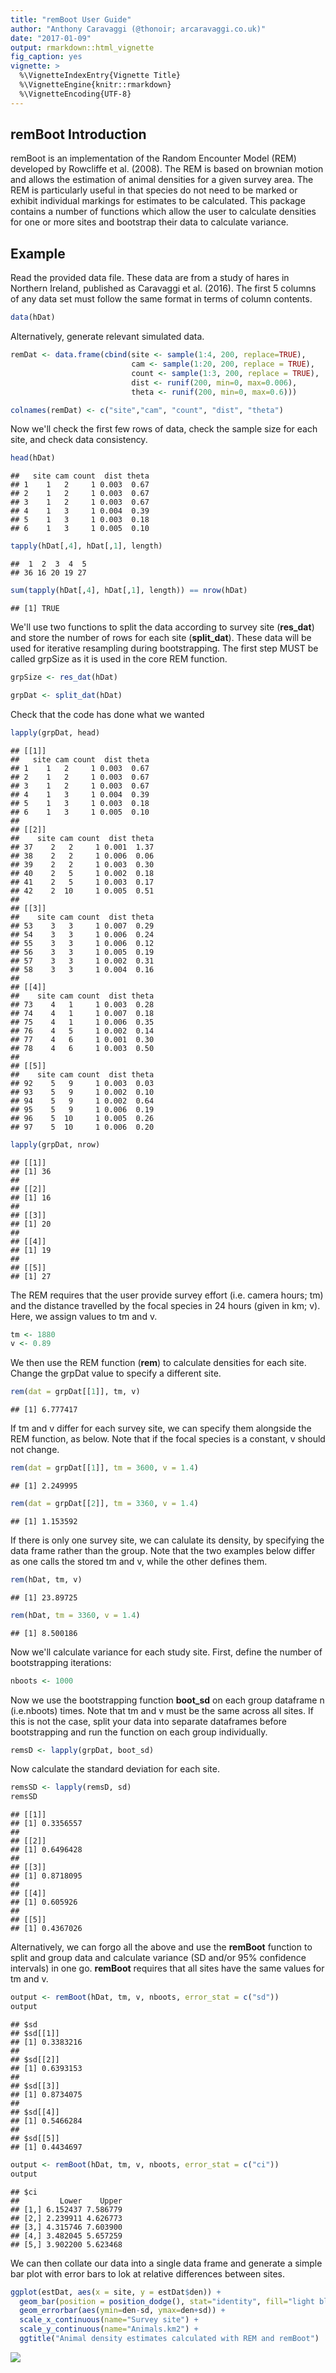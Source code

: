 ```yaml
---
title: "remBoot User Guide"
author: "Anthony Caravaggi (@thonoir; arcaravaggi.co.uk)"
date: "2017-01-09"
output: rmarkdown::html_vignette
fig_caption: yes
vignette: >
  %\VignetteIndexEntry{Vignette Title}
  %\VignetteEngine{knitr::rmarkdown}
  %\VignetteEncoding{UTF-8}
---
```


## remBoot Introduction

remBoot is an implementation of the Random Encounter Model (REM) developed by Rowcliffe et al. (2008). The REM is based on brownian motion and allows the estimation of animal densities for a given survey area. The REM is particularly useful in that species do not need to be marked or exhibit individual markings for estimates to be calculated. This package contains a number of functions which allow the user to calculate densities for one or more sites and bootstrap their data to calculate variance. 

## Example

Read the provided data file. These data are from a study of hares in Northern Ireland, published as Caravaggi et al. (2016). The first 5 columns of any data set must follow the same format in terms of column contents.


```r
data(hDat)
```

Alternatively, generate relevant simulated data. 


```r
remDat <- data.frame(cbind(site <- sample(1:4, 200, replace=TRUE),
                           cam <- sample(1:20, 200, replace = TRUE),
                           count <- sample(1:3, 200, replace = TRUE),
                           dist <- runif(200, min=0, max=0.006),
                           theta <- runif(200, min=0, max=0.6)))

colnames(remDat) <- c("site","cam", "count", "dist", "theta")
```


Now we'll check the first few rows of data, check the sample size for each site, and check data consistency.


```r
head(hDat) 
```

```
##   site cam count  dist theta
## 1    1   2     1 0.003  0.67
## 2    1   2     1 0.003  0.67
## 3    1   2     1 0.003  0.67
## 4    1   3     1 0.004  0.39
## 5    1   3     1 0.003  0.18
## 6    1   3     1 0.005  0.10
```

```r
tapply(hDat[,4], hDat[,1], length) 
```

```
##  1  2  3  4  5 
## 36 16 20 19 27
```

```r
sum(tapply(hDat[,4], hDat[,1], length)) == nrow(hDat) 
```

```
## [1] TRUE
```

We'll use two functions to split the data according to survey site (__res_dat__) and store the number of rows for each site (__split_dat__). These data will be used for iterative resampling during bootstrapping. The first step MUST be called grpSize as it is used in the core REM function.


```r
grpSize <- res_dat(hDat)

grpDat <- split_dat(hDat)
```

Check that the code has done what we wanted


```r
lapply(grpDat, head)
```

```
## [[1]]
##   site cam count  dist theta
## 1    1   2     1 0.003  0.67
## 2    1   2     1 0.003  0.67
## 3    1   2     1 0.003  0.67
## 4    1   3     1 0.004  0.39
## 5    1   3     1 0.003  0.18
## 6    1   3     1 0.005  0.10
## 
## [[2]]
##    site cam count  dist theta
## 37    2   2     1 0.001  1.37
## 38    2   2     1 0.006  0.06
## 39    2   2     1 0.003  0.30
## 40    2   5     1 0.002  0.18
## 41    2   5     1 0.003  0.17
## 42    2  10     1 0.005  0.51
## 
## [[3]]
##    site cam count  dist theta
## 53    3   3     1 0.007  0.29
## 54    3   3     1 0.006  0.24
## 55    3   3     1 0.006  0.12
## 56    3   3     1 0.005  0.19
## 57    3   3     1 0.002  0.31
## 58    3   3     1 0.004  0.16
## 
## [[4]]
##    site cam count  dist theta
## 73    4   1     1 0.003  0.28
## 74    4   1     1 0.007  0.18
## 75    4   1     1 0.006  0.35
## 76    4   5     1 0.002  0.14
## 77    4   6     1 0.001  0.30
## 78    4   6     1 0.003  0.50
## 
## [[5]]
##    site cam count  dist theta
## 92    5   9     1 0.003  0.03
## 93    5   9     1 0.002  0.10
## 94    5   9     1 0.002  0.64
## 95    5   9     1 0.006  0.19
## 96    5  10     1 0.005  0.26
## 97    5  10     1 0.006  0.20
```

```r
lapply(grpDat, nrow)
```

```
## [[1]]
## [1] 36
## 
## [[2]]
## [1] 16
## 
## [[3]]
## [1] 20
## 
## [[4]]
## [1] 19
## 
## [[5]]
## [1] 27
```

The REM requires that the user provide survey effort (i.e. camera hours; tm) and the distance travelled by the focal species in 24 hours (given in km; v). Here, we assign values to tm and v.


```r
tm <- 1880
v <- 0.89
```

We then use the REM function (__rem__) to calculate densities for each site. Change the grpDat value to specify a different site.


```r
rem(dat = grpDat[[1]], tm, v) 
```

```
## [1] 6.777417
```


If tm and v differ for each survey site, we can specify them alongside the REM function, as below. Note that if the focal species is a constant, v should not change.


```r
rem(dat = grpDat[[1]], tm = 3600, v = 1.4) 
```

```
## [1] 2.249995
```

```r
rem(dat = grpDat[[2]], tm = 3360, v = 1.4) 
```

```
## [1] 1.153592
```

If there is only one survey site, we can calulate its density, by specifying the data frame rather than the group. Note that the two examples below differ as one calls the stored tm and v, while the other defines them.


```r
rem(hDat, tm, v) 
```

```
## [1] 23.89725
```

```r
rem(hDat, tm = 3360, v = 1.4) 
```

```
## [1] 8.500186
```

Now we'll calculate variance for each study site. First, define the number of bootstrapping iterations:


```r
nboots <- 1000
```

Now we use the bootstrapping function __boot_sd__ on each group dataframe n (i.e.nboots) times. Note that tm and v must be the same across all sites. If this is not the case, split your data into separate dataframes before bootstrapping and run the function on each group individually.


```r
remsD <- lapply(grpDat, boot_sd)
```

Now calculate the standard deviation for each site.


```r
remsSD <- lapply(remsD, sd)
remsSD
```

```
## [[1]]
## [1] 0.3356557
## 
## [[2]]
## [1] 0.6496428
## 
## [[3]]
## [1] 0.8718095
## 
## [[4]]
## [1] 0.605926
## 
## [[5]]
## [1] 0.4367026
```


Alternatively, we can forgo all the above and use the __remBoot__ function to split and group data and calculate variance (SD and/or 95% confidence intervals) in one go. __remBoot__ requires that all sites have the same values for tm and v. 


```r
output <- remBoot(hDat, tm, v, nboots, error_stat = c("sd"))
output
```

```
## $sd
## $sd[[1]]
## [1] 0.3383216
## 
## $sd[[2]]
## [1] 0.6393153
## 
## $sd[[3]]
## [1] 0.8734075
## 
## $sd[[4]]
## [1] 0.5466284
## 
## $sd[[5]]
## [1] 0.4434697
```


```r
output <- remBoot(hDat, tm, v, nboots, error_stat = c("ci"))
output
```

```
## $ci
##         Lower    Upper
## [1,] 6.152437 7.586779
## [2,] 2.239911 4.626773
## [3,] 4.315746 7.603900
## [4,] 3.482045 5.657259
## [5,] 3.902200 5.623468
```

We can then collate our data into a single data frame and generate a simple bar plot with error bars to lok at relative differences between sites.




```r
ggplot(estDat, aes(x = site, y = estDat$den)) +  
  geom_bar(position = position_dodge(), stat="identity", fill="light blue") + 
  geom_errorbar(aes(ymin=den-sd, ymax=den+sd)) +
  scale_x_continuous(name="Survey site") +
  scale_y_continuous(name="Animals.km2") +
  ggtitle("Animal density estimates calculated with REM and remBoot")
```

![](remBoot_files/figure-html/unnamed-chunk-16-1.png)<!-- -->
